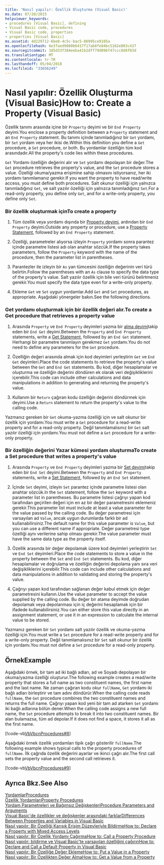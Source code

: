```yaml
---
title: 'Nasıl yapılır: Özellik Oluşturma (Visual Basic)'
ms.date: 07/20/2015
helpviewer_keywords:
- procedures [Visual Basic], defining
- Visual Basic code, procedures
- Visual Basic code, properties
- properties [Visual Basic]
ms.assetid: 4d229712-6be8-4c5c-bac5-06995ce9185a
ms.openlocfilehash: 6e3faed9880b6417f17ab8fe84bc5162e803c437
ms.sourcegitcommit: 3d5d33f384eeba41b2dff79d096f47ccc8d8f03d
ms.translationtype: MT
ms.contentlocale: tr-TR
ms.lasthandoff: 05/04/2018
ms.locfileid: "33656249"
---
```

# <a name="how-to-create-a-property-visual-basic"></a><span data-ttu-id="19a26-102">Nasıl yapılır: Özellik Oluşturma (Visual Basic)</span><span class="sxs-lookup"><span data-stu-id="19a26-102">How to: Create a Property (Visual Basic)</span></span>
<span data-ttu-id="19a26-103">Özellik tanımı arasında içine bir `Property` deyimi ve bir `End Property` deyimi.</span><span class="sxs-lookup"><span data-stu-id="19a26-103">You enclose a property definition between a `Property` statement and an `End Property` statement.</span></span> <span data-ttu-id="19a26-104">Bu tanımı içinde tanımladığınız bir `Get` yordamı, bir `Set` yordam veya her ikisi de.</span><span class="sxs-lookup"><span data-stu-id="19a26-104">Within this definition you define a `Get` procedure, a `Set` procedure, or both.</span></span> <span data-ttu-id="19a26-105">Bu yordamlar özelliğin tüm kod arasındadır.</span><span class="sxs-lookup"><span data-stu-id="19a26-105">All the property's code lies within these procedures.</span></span>  
  
 <span data-ttu-id="19a26-106">`Get` Yordamı özelliğin değerini alır ve `Set` yordamı depolayan bir değer.</span><span class="sxs-lookup"><span data-stu-id="19a26-106">The `Get` procedure retrieves the property's value, and the `Set` procedure stores a value.</span></span> <span data-ttu-id="19a26-107">Özelliği okuma/yazma erişimine sahip olmasını istiyorsanız, her iki yordamı tanımlamanız gerekir.</span><span class="sxs-lookup"><span data-stu-id="19a26-107">If you want the property to have read/write access, you must define both procedures.</span></span> <span data-ttu-id="19a26-108">Salt okunur özelliği için yalnızca tanımladığınız `Get`, ve salt yazılır özelliği için yalnızca tanımladığınız `Set`.</span><span class="sxs-lookup"><span data-stu-id="19a26-108">For a read-only property, you define only `Get`, and for a write-only property, you define only `Set`.</span></span>  
  
### <a name="to-create-a-property"></a><span data-ttu-id="19a26-109">Bir özellik oluşturmak için</span><span class="sxs-lookup"><span data-stu-id="19a26-109">To create a property</span></span>  
  
1.  <span data-ttu-id="19a26-110">Tüm özellik veya yordamı dışında bir [Property deyimi](../../../../visual-basic/language-reference/statements/property-statement.md), ardından bir `End Property` deyimi.</span><span class="sxs-lookup"><span data-stu-id="19a26-110">Outside any property or procedure, use a [Property Statement](../../../../visual-basic/language-reference/statements/property-statement.md), followed by an `End Property` statement.</span></span>  
  
2.  <span data-ttu-id="19a26-111">Özelliği, parametreler alıyorsa izleyin `Property` yordamı sonra parantez içinde parametre listesi adı olan anahtar sözcük.</span><span class="sxs-lookup"><span data-stu-id="19a26-111">If the property takes parameters, follow the `Property` keyword with the name of the procedure, then the parameter list in parentheses.</span></span>  
  
3.  <span data-ttu-id="19a26-112">Parantezler ile izleyin bir `As` yan tümcesini özelliğin değerinin veri türü belirtin.</span><span class="sxs-lookup"><span data-stu-id="19a26-112">Follow the parentheses with an `As` clause to specify the data type of the property's value.</span></span> <span data-ttu-id="19a26-113">Salt yazılır özellik için bile veri türünü belirtmeniz gerekir.</span><span class="sxs-lookup"><span data-stu-id="19a26-113">You must specify the data type even for a write-only property.</span></span>  
  
4.  <span data-ttu-id="19a26-114">Ekleme `Get` ve `Set` uygun yordamlar.</span><span class="sxs-lookup"><span data-stu-id="19a26-114">Add `Get` and `Set` procedures, as appropriate.</span></span> <span data-ttu-id="19a26-115">Aşağıdaki yönergeler bakın.</span><span class="sxs-lookup"><span data-stu-id="19a26-115">See the following directions.</span></span>  
  
### <a name="to-create-a-get-procedure-that-retrieves-a-property-value"></a><span data-ttu-id="19a26-116">Get yordamı oluşturmak için bir özellik değeri alır.</span><span class="sxs-lookup"><span data-stu-id="19a26-116">To create a Get procedure that retrieves a property value</span></span>  
  
1.  <span data-ttu-id="19a26-117">Arasında `Property` ve `End Property` deyimleri yazma bir [alma deyimi](../../../../visual-basic/language-reference/statements/get-statement.md)takip eden bir `End Get` deyimi.</span><span class="sxs-lookup"><span data-stu-id="19a26-117">Between the `Property` and `End Property` statements, write a [Get Statement](../../../../visual-basic/language-reference/statements/get-statement.md), followed by an `End Get` statement.</span></span> <span data-ttu-id="19a26-118">Herhangi bir parametre tanımlayın gerekmez `Get` yordamı.</span><span class="sxs-lookup"><span data-stu-id="19a26-118">You do not need to define any parameters for the `Get` procedure.</span></span>  
  
2.  <span data-ttu-id="19a26-119">Özelliğin değeri arasında almak için kod deyimleri yerleştirin `Get` ve `End Get` deyimleri.</span><span class="sxs-lookup"><span data-stu-id="19a26-119">Place the code statements to retrieve the property's value between the `Get` and `End Get` statements.</span></span> <span data-ttu-id="19a26-120">Bu kod, diğer hesaplamalar ve oluşturma ve özelliğin değerini döndüren ek olarak veri değişikliklerini içerebilir.</span><span class="sxs-lookup"><span data-stu-id="19a26-120">This code can include other calculations and data manipulations in addition to generating and returning the property's value.</span></span>  
  
3.  <span data-ttu-id="19a26-121">Kullanım bir `Return` çağıran kodu özelliğin değerini döndürmek için deyimi.</span><span class="sxs-lookup"><span data-stu-id="19a26-121">Use a `Return` statement to return the property's value to the calling code.</span></span>  
  
 <span data-ttu-id="19a26-122">Yazmanız gereken bir `Get` okuma-yazma özelliği için ve salt okunur bir özellik için yordamı.</span><span class="sxs-lookup"><span data-stu-id="19a26-122">You must write a `Get` procedure for a read-write property and for a read-only property.</span></span> <span data-ttu-id="19a26-123">Değil tanımlamalısınız bir `Get` salt yazılır özelliği için yordamı.</span><span class="sxs-lookup"><span data-stu-id="19a26-123">You must not define a `Get` procedure for a write-only property.</span></span>  
  
### <a name="to-create-a-set-procedure-that-writes-a-propertys-value"></a><span data-ttu-id="19a26-124">Bir özelliğin değerini Yazar kümesi yordam oluşturma</span><span class="sxs-lookup"><span data-stu-id="19a26-124">To create a Set procedure that writes a property's value</span></span>  
  
1.  <span data-ttu-id="19a26-125">Arasında `Property` ve `End Property` deyimleri yazma bir [Set deyimi](../../../../visual-basic/language-reference/statements/set-statement.md)takip eden bir `End Set` deyimi.</span><span class="sxs-lookup"><span data-stu-id="19a26-125">Between the `Property` and `End Property` statements, write a [Set Statement](../../../../visual-basic/language-reference/statements/set-statement.md), followed by an `End Set` statement.</span></span>  
  
2.  <span data-ttu-id="19a26-126">İçinde `Set` deyimi, izleyin `Set` parantez içinde parametre listesi olan anahtar sözcük.</span><span class="sxs-lookup"><span data-stu-id="19a26-126">In the `Set` statement, follow the `Set` keyword with a parameter list in parentheses.</span></span> <span data-ttu-id="19a26-127">Bu parametre listesi çağrıyı yapan kod tarafından geçirilen değeri için en az bir değer parametresini eklemeniz gerekir.</span><span class="sxs-lookup"><span data-stu-id="19a26-127">This parameter list must include at least a value parameter for the value passed by the calling code.</span></span> <span data-ttu-id="19a26-128">Bu değer parametresi için varsayılan ad `Value`, ancak uygun durumlarda farklı bir ad kullanabilirsiniz.</span><span class="sxs-lookup"><span data-stu-id="19a26-128">The default name for this value parameter is `Value`, but you can use a different name if appropriate.</span></span> <span data-ttu-id="19a26-129">Değer parametresi type özelliği aynı verilerine sahip olması gerekir.</span><span class="sxs-lookup"><span data-stu-id="19a26-129">The value parameter must have the same data type as the property itself.</span></span>  
  
3.  <span data-ttu-id="19a26-130">Özellik arasında bir değer depolamak üzere kod deyimleri yerleştirin `Set` ve `End Set` deyimleri.</span><span class="sxs-lookup"><span data-stu-id="19a26-130">Place the code statements to store a value in the property between the `Set` and `End Set` statements.</span></span> <span data-ttu-id="19a26-131">Bu kod, diğer hesaplamalar ve doğrulama ve özelliğin değerini depolama yanı sıra veri değişikliklerini içerebilir.</span><span class="sxs-lookup"><span data-stu-id="19a26-131">This code can include other calculations and data manipulations in addition to validating and storing the property's value.</span></span>  
  
4.  <span data-ttu-id="19a26-132">Çağrıyı yapan kod tarafından sağlanan değer kabul etmek için değer parametresini kullanın.</span><span class="sxs-lookup"><span data-stu-id="19a26-132">Use the value parameter to accept the value supplied by the calling code.</span></span> <span data-ttu-id="19a26-133">Bu değer bir atama deyimde doğrudan depolamak veya depolanması için iç değerini hesaplamak için bir ifadede kullanabilirsiniz.</span><span class="sxs-lookup"><span data-stu-id="19a26-133">You can either store this value directly in an assignment statement, or use it in an expression to calculate the internal value to be stored.</span></span>  
  
 <span data-ttu-id="19a26-134">Yazmanız gereken bir `Set` yordamı salt yazılır özellik ve okuma-yazma özelliği için.</span><span class="sxs-lookup"><span data-stu-id="19a26-134">You must write a `Set` procedure for a read-write property and for a write-only property.</span></span> <span data-ttu-id="19a26-135">Değil tanımlamalısınız bir `Set` salt okunur bir özellik için yordamı.</span><span class="sxs-lookup"><span data-stu-id="19a26-135">You must not define a `Set` procedure for a read-only property.</span></span>  
  
## <a name="example"></a><span data-ttu-id="19a26-136">Örnek</span><span class="sxs-lookup"><span data-stu-id="19a26-136">Example</span></span>  
 <span data-ttu-id="19a26-137">Aşağıdaki örnek, bir tam ad iki bağlı adları, ad ve Soyadı depolayan bir okuma/yazma özelliği oluşturur.</span><span class="sxs-lookup"><span data-stu-id="19a26-137">The following example creates a read/write property that stores a full name as two constituent names, the first name and the last name.</span></span> <span data-ttu-id="19a26-138">Ne zaman çağıran kodu okur `fullName`, `Get` yordamı iki bağlı adları birleştirir ve tam adını döndürür.</span><span class="sxs-lookup"><span data-stu-id="19a26-138">When the calling code reads `fullName`, the `Get` procedure combines the two constituent names and returns the full name.</span></span> <span data-ttu-id="19a26-139">Çağrıyı yapan kod yeni bir tam ad atarken `Set` yordamı iki bağlı adlarına bölün dener.</span><span class="sxs-lookup"><span data-stu-id="19a26-139">When the calling code assigns a new full name, the `Set` procedure attempts to break it into two constituent names.</span></span> <span data-ttu-id="19a26-140">Bir alan bulamazsa, tüm ad depolar.</span><span class="sxs-lookup"><span data-stu-id="19a26-140">If it does not find a space, it stores it all as the first name.</span></span>  
  
 [!code-vb[VbVbcnProcedures#8](./codesnippet/VisualBasic/how-to-create-a-property_1.vb)]  
  
 <span data-ttu-id="19a26-141">Aşağıdaki örnek özellik yordamları tipik çağrı gösterilir `fullName`.</span><span class="sxs-lookup"><span data-stu-id="19a26-141">The following example shows typical calls to the property procedures of `fullName`.</span></span> <span data-ttu-id="19a26-142">İlk çağrıda özellik değerini ayarlar ve ikinci çağrı alır.</span><span class="sxs-lookup"><span data-stu-id="19a26-142">The first call sets the property value and the second call retrieves it.</span></span>  
  
 [!code-vb[VbVbcnProcedures#9](./codesnippet/VisualBasic/how-to-create-a-property_2.vb)]  
  
## <a name="see-also"></a><span data-ttu-id="19a26-143">Ayrıca Bkz.</span><span class="sxs-lookup"><span data-stu-id="19a26-143">See Also</span></span>  
 [<span data-ttu-id="19a26-144">Yordamlar</span><span class="sxs-lookup"><span data-stu-id="19a26-144">Procedures</span></span>](./index.md)  
 [<span data-ttu-id="19a26-145">Özellik Yordamları</span><span class="sxs-lookup"><span data-stu-id="19a26-145">Property Procedures</span></span>](./property-procedures.md)  
 [<span data-ttu-id="19a26-146">Yordam Parametreleri ve Bağımsız Değişkenleri</span><span class="sxs-lookup"><span data-stu-id="19a26-146">Procedure Parameters and Arguments</span></span>](./procedure-parameters-and-arguments.md)  
 [<span data-ttu-id="19a26-147">Visual Basic'de özellikler ve değişkenler arasındaki farklar</span><span class="sxs-lookup"><span data-stu-id="19a26-147">Differences Between Properties and Variables in Visual Basic</span></span>](./differences-between-properties-and-variables.md)  
 [<span data-ttu-id="19a26-148">Nasıl yapılır: Bir Özelliği Karışık Erişim Düzeyleriyle Bildirme</span><span class="sxs-lookup"><span data-stu-id="19a26-148">How to: Declare a Property with Mixed Access Levels</span></span>](./how-to-declare-a-property-with-mixed-access-levels.md)  
 [<span data-ttu-id="19a26-149">Nasıl yapılır: Bir Özellik Yordamı Çağırma</span><span class="sxs-lookup"><span data-stu-id="19a26-149">How to: Call a Property Procedure</span></span>](./how-to-call-a-property-procedure.md)  
 [<span data-ttu-id="19a26-150">Nasıl yapılır: bildirme ve Visual Basic'te varsayılan özelliğini çağırın</span><span class="sxs-lookup"><span data-stu-id="19a26-150">How to: Declare and Call a Default Property in Visual Basic</span></span>](./how-to-declare-and-call-a-default-property.md)  
 [<span data-ttu-id="19a26-151">Nasıl yapılır: Bir Özelliğe Değer Ekleme</span><span class="sxs-lookup"><span data-stu-id="19a26-151">How to: Put a Value in a Property</span></span>](./how-to-put-a-value-in-a-property.md)  
 [<span data-ttu-id="19a26-152">Nasıl yapılır: Bir Özellikten Değer Alma</span><span class="sxs-lookup"><span data-stu-id="19a26-152">How to: Get a Value from a Property</span></span>](./how-to-get-a-value-from-a-property.md)
